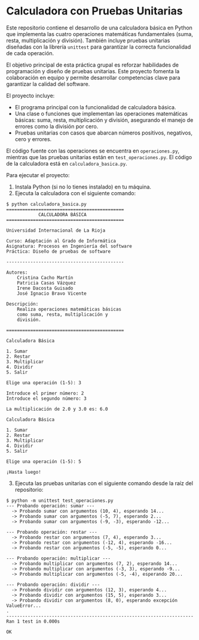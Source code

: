 # Calculadora con Pruebas Unitarias

Este repositorio contiene el desarrollo de una calculadora básica en Python que implementa las cuatro operaciones matemáticas fundamentales (suma, resta, multiplicación y división). También incluye pruebas unitarias diseñadas con la librería `unittest` para garantizar la correcta funcionalidad de cada operación.

El objetivo principal de esta práctica grupal es reforzar habilidades de programación y diseño de pruebas unitarias. Este proyecto fomenta la colaboración en equipo y permite desarrollar competencias clave para garantizar la calidad del software.

El proyecto incluye:

- El programa principal con la funcionalidad de calculadora básica. 
- Una clase o funciones que implementan las operaciones matemáticas básicas: suma, resta, multiplicación y división, asegurando el manejo de errores como la división por cero.
- Pruebas unitarias con casos que abarcan números positivos, negativos, cero y errores.

El código fuente con las operaciones se encuentra en `operaciones.py`, mientras que las pruebas unitarias están en `test_operaciones.py`. El código de la calculadora está en `calculadora_basica.py`.

Para ejecutar el proyecto:

1. Instala Python (si no lo tienes instalado) en tu máquina.
2. Ejecuta la calculadora con el siguiente comando: 
```
$ python calculadora_basica.py
============================================
            CALCULADORA BÁSICA
============================================

Universidad Internacional de La Rioja

Curso: Adaptación al Grado de Informática
Asignatura: Procesos en Ingeniería del software
Práctica: Diseño de pruebas de software

--------------------------------------------

Autores:
    Cristina Cacho Martín
    Patricia Casas Vázquez
    Irene Dacosta Guisado
    José Ignacio Bravo Vicente

Descripción: 
    Realiza operaciones matemáticas básicas
    como suma, resta, multiplicación y
    división.

============================================

Calculadora Básica

1. Sumar
2. Restar
3. Multiplicar
4. Dividir
5. Salir

Elige una operación (1-5): 3

Introduce el primer número: 2
Introduce el segundo número: 3

La multiplicación de 2.0 y 3.0 es: 6.0

Calculadora Básica

1. Sumar
2. Restar
3. Multiplicar
4. Dividir
5. Salir

Elige una operación (1-5): 5

¡Hasta luego!
```

3. Ejecuta las pruebas unitarias con el siguiente comando desde la raíz del repositorio:
```
$ python -m unittest test_operaciones.py
--- Probando operación: sumar ---
  -> Probando sumar con argumentos (10, 4), esperando 14...
  -> Probando sumar con argumentos (-5, 7), esperando 2...
  -> Probando sumar con argumentos (-9, -3), esperando -12...

--- Probando operación: restar ---
  -> Probando restar con argumentos (7, 4), esperando 3...
  -> Probando restar con argumentos (-12, 4), esperando -16...
  -> Probando restar con argumentos (-5, -5), esperando 0...

--- Probando operación: multiplicar ---
  -> Probando multiplicar con argumentos (7, 2), esperando 14...
  -> Probando multiplicar con argumentos (-3, 3), esperando -9...
  -> Probando multiplicar con argumentos (-5, -4), esperando 20...

--- Probando operación: dividir ---
  -> Probando dividir con argumentos (12, 3), esperando 4...
  -> Probando dividir con argumentos (15, 5), esperando 3...
  -> Probando dividir con argumentos (8, 0), esperando excepción ValueError...
.
----------------------------------------------------------------------
Ran 1 test in 0.000s

OK
```

